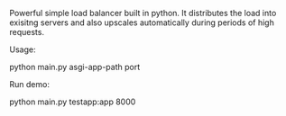 Powerful simple load balancer built in python. It distributes the load into exisitng servers and also upscales automatically during periods of high requests.

Usage:

python main.py asgi-app-path port

Run demo:

python main.py testapp:app 8000

